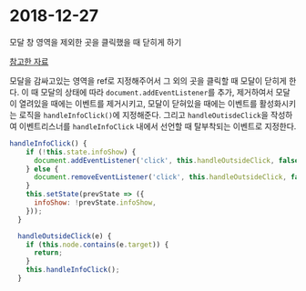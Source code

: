 # 2018-12-27

모달 창 영역을 제외한 곳을 클릭했을 때 닫히게 하기 

[참고한 자료](https://codepen.io/graubnla/pen/EgdgZm?editors=0010)

모달을 감싸고있는 영역을 ref로 지정해주어서 그 외의 곳을 클릭할 때 모달이 닫히게 한다. 이 때 모달의 상태에 따라 `document.addEventListener`를 추가, 제거하여서 모달이 열려있을 때에는 이벤트를 제거시키고, 모달이 닫혀있을 때에는 이벤트를 활성화시키는 로직을 `handleInfoClick()`에 지정해준다. 그리고 `handleOutisdeClick`을 작성하여 이벤트리스너를 `handleInfoClick` 내에서 선언할 때 탈부착되는 이벤트로 지정한다.

```js
handleInfoClick() {
    if (!this.state.infoShow) {
      document.addEventListener('click', this.handleOutsideClick, false);
    } else {
      document.removeEventListener('click', this.handleOutsideClick, false);
    }
    this.setState(prevState => ({
      infoShow: !prevState.infoShow,
    }));
  }

  handleOutsideClick(e) {
    if (this.node.contains(e.target)) {
      return;
    }
    this.handleInfoClick();
  }
```